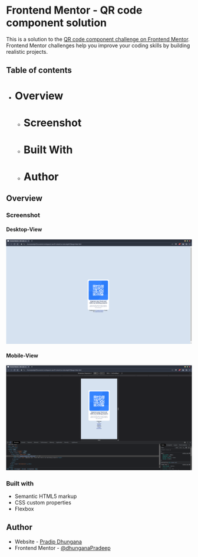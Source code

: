 # Frontend Mentor - QR code component solution

This is a solution to the [QR code component challenge on Frontend Mentor](https://www.frontendmentor.io/challenges/qr-code-component-iux_sIO_H). Frontend Mentor challenges help you improve your coding skills by building realistic projects. 

## Table of contents

- # Overview
  - # Screenshot
  - # Built With
  - # Author

## Overview

### Screenshot
#### Desktop-View
![CHEESE!](screenshot/desktop-view.png)
#### Mobile-View
![CHEESE!](screenshot/mobile-view.png)

### Built with

- Semantic HTML5 markup
- CSS custom properties
- Flexbox

## Author

- Website - [Pradip Dhungana](https://www.dhunganapradip.com.np)
- Frontend Mentor - [@dhunganaPradeep](https://www.frontendmentor.io/profile/dhunganaPradeep)

